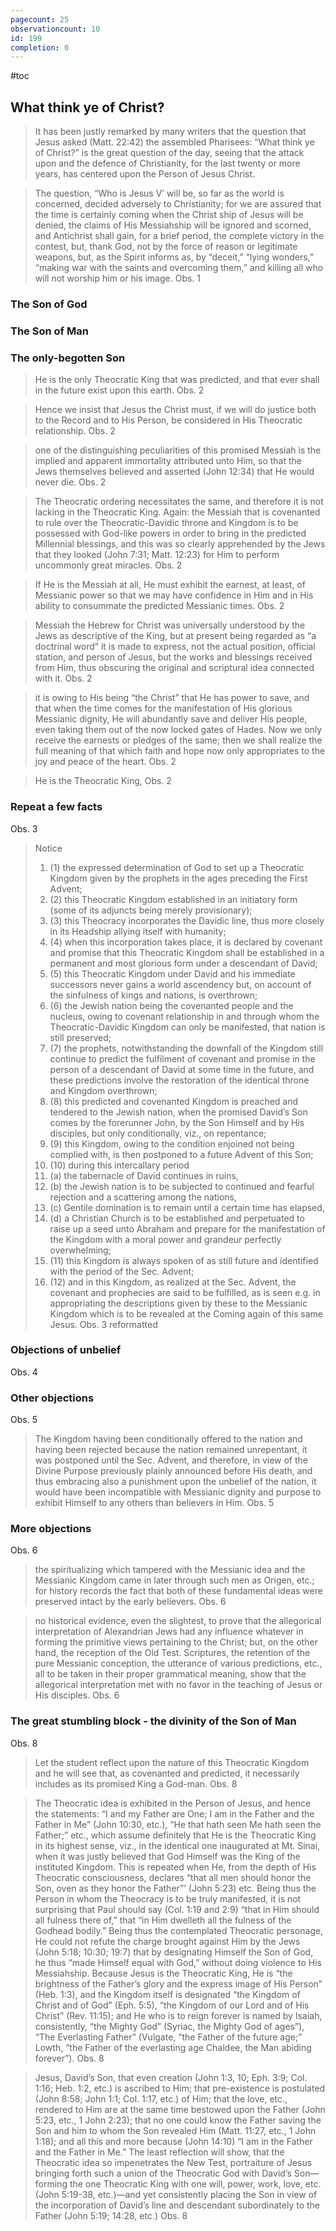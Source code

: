 ```yaml
---
pagecount: 25
observationcount: 10
id: 199
completion: 0
---
```

#toc

## What think ye of Christ?

>It has been justly remarked by many writers that the question that Jesus asked (Matt. 22:42) the assembled Pharisees: “What think ye of Christ?” is the great question of the day, seeing that the attack upon and the defence of Christianity, for the last twenty or more years, has centered upon the Person of Jesus Christ.

>The question, “Who is Jesus V’ will be, so far as the world is concerned, decided adversely to Christianity; for we are assured that the time is certainly coming when the Christ ship of Jesus will be denied, the claims of His Messiahship will be ignored and scorned, and Antichrist shall gain, for a brief period, the complete victory in the contest, but, thank God, not by the force of reason or legitimate weapons, but, as the Spirit informs as, by “deceit,” “lying wonders,” “making war with the saints and overcoming them,” and killing all who will not worship him or his image.
>Obs. 1

### The Son of God
### The Son of Man
### The only-begotten Son
>He is the only Theocratic King that was predicted, and that ever shall in the future exist upon this earth.
>Obs. 2

>Hence we insist that Jesus the Christ must, if we will do justice both to the Record and to His Person, be considered in His Theocratic relationship.
>Obs. 2

>one of the distinguishing peculiarities of this promised Messiah is the implied and apparent immortality attributed unto Him, so that the Jews themselves believed and asserted (John 12:34) that He would never die.
>Obs. 2

>The Theocratic ordering necessitates the same, and therefore it is not lacking in the Theocratic King. Again: the Messiah that is covenanted to rule over the Theocratic-Davidic throne and Kingdom is to be possessed with God-like powers in order to bring in the predicted Millennial blessings, and this was so clearly apprehended by the Jews that they looked (John 7:31; Matt. 12:23) for Him to perform uncommonly great miracles.
>Obs. 2

>If He is the Messiah at all, He must exhibit the earnest, at least, of Messianic power so that we may have confidence in Him and in His ability to consummate the predicted Messianic times.
>Obs. 2

>Messiah the Hebrew for Christ was universally understood by the Jews as descriptive of the King, but at present being regarded as “a doctrinal word” it is made to express, not the actual position, official station, and person of Jesus, but the works and blessings received from Him, thus obscuring the original and scriptural idea connected with it.
>Obs. 2

>it is owing to His being “the Christ” that He has power to save, and that when the time comes for the manifestation of His glorious Messianic dignity, He will abundantly save and deliver His people, even taking them out of the now locked gates of Hades. Now we only receive the earnests or pledges of the same; then we shall realize the full meaning of that which faith and hope now only appropriates to the joy and peace of the heart.
>Obs. 2

>He is the Theocratic King,
>Obs. 2

### Repeat a few facts
Obs. 3
>Notice 
>1. (1) the expressed determination of God to set up a Theocratic Kingdom given by the prophets in the ages preceding the First Advent; 
>2. (2) this Theocratic Kingdom established in an initiatory form (some of its adjuncts being merely provisionary); 
>3. (3) this Theocracy incorporates the Davidic line, thus more closely in its Headship allying itself with humanity; 
>4. (4) when this incorporation takes place, it is declared by covenant and promise that this Theocratic Kingdom shall be established in a permanent and most glorious form under a descendant of David; 
>5. (5) this Theocratic Kingdom under David and his immediate successors never gains a world ascendency but, on account of the sinfulness of kings and nations, is overthrown; 
>6. (6) the Jewish nation being the covenanted people and the nucleus, owing to covenant relationship in and through whom the Theocratic-Davidic Kingdom can only be manifested, that nation is still preserved; 
>7. (7) the prophets, notwithstanding the downfall of the Kingdom still continue to predict the fulfilment of covenant and promise in the person of a descendant of David at some time in the future, and these predictions involve the restoration of the identical throne and Kingdom overthrown; 
>8. (8) this predicted and covenanted Kingdom is preached and tendered to the Jewish nation, when the promised David’s Son comes by the forerunner John, by the Son Himself and by His disciples, but only conditionally, viz., on repentance; 
>9. (9) this Kingdom, owing to the condition enjoined not being complied with, is then postponed to a future Advent of this Son; 
>10. (10) during this intercallary period 
>	1. (a) the tabernacle of David continues in ruins, 
>	2. (b) the Jewish nation is to be subjected to continued and fearful rejection and a scattering among the nations, 
>	3. (c) Gentile domination is to remain until a certain time has elapsed, 
>	4. (d) a Christian Church is to be established and perpetuated to raise up a seed unto Abraham and prepare for the manifestation of the Kingdom with a moral power and grandeur perfectly overwhelming; 
>11. (11) this Kingdom is always spoken of as still future and identified with the period of the Sec. Advent; 
>12. (12) and in this Kingdom, as realized at the Sec. Advent, the covenant and prophecies are said to be fulfilled, as is seen e.g. in appropriating the descriptions given by these to the Messianic Kingdom which is to be revealed at the Coming again of this same Jesus.
>Obs. 3 reformatted


### Objections of unbelief
Obs. 4

### Other objections
Obs. 5

>The Kingdom having been conditionally offered to the nation and having been rejected because the nation remained unrepentant, it was postponed until the Sec. Advent, and therefore, in view of the Divine Purpose previously plainly announced before His death, and thus embracing also a punishment upon the unbelief of the nation, it would have been incompatible with Messianic dignity and purpose to exhibit Himself to any others than believers in Him.
>Obs. 5

### More objections
Obs. 6
>the spiritualizing which tampered with the Messianic idea and the Messianic Kingdom came in later through such men as Origen, etc.; for history records the fact that both of these fundamental ideas were preserved intact by the early believers.
>Obs. 6

>no historical evidence, even the slightest, to prove that the allegorical interpretation of Alexandrian Jews had any influence whatever in forming the primitive views pertaining to the Christ; but, on the other hand, the reception of the Old Test. Scriptures, the retention of the pure Messianic conception, the utterance of various predictions, etc., all to be taken in their proper grammatical meaning, show that the allegorical interpretation met with no favor in the teaching of Jesus or His disciples.
>Obs. 6

### The great stumbling block - the divinity of the Son of Man
Obs. 8
>Let the student reflect upon the nature of this Theocratic Kingdom and he will see that, as covenanted and predicted, it necessarily includes as its promised King a God-man.
>Obs. 8

>The Theocratic idea is exhibited in the Person of Jesus, and hence the statements: “I and my Father are One; I am in the Father and the Father in Me” (John 10:30, etc.), “He that hath seen Me hath seen the Father;” etc., which assume definitely that He is the Theocratic King in its highest sense, viz., in the identical one inaugurated at Mt. Sinai, when it was justly believed that God Himself was the King of the instituted Kingdom. This is repeated when He, from the depth of His Theocratic consciousness, declares “that all men should honor the Son, oven as they honor the Father”’ (John 5:23) etc. Being thus the Person in whom the Theocracy is to be truly manifested, it is not surprising that Paul should say (Col. 1:19 and 2:9) “that in Him should all fulness there of,” that “in Him dwelleth all the fulness of the Godhead bodily.” Being thus the contemplated Theocratic personage, He could not refute the charge brought against Him by the Jews (John 5:18; 10:30; 19:7) that by designating Himself the Son of God, he thus “made Himself equal with God,” without doing violence to His Messiahship. Because Jesus is the Theocratic King, He is “the brightness of the Father’s glory and the express image of His Person” (Heb. 1:3), and the Kingdom itself is designated “the Kingdom of Christ and of God” (Eph. 5:5), “the Kingdom of our Lord and of His Christ” (Rev. 11:15); and He who is to reign forever is named by Isaiah, consistently, “the Mighty God” (Syriac, the Mighty God of ages”), “The Everlasting Father” (Vulgate, “the Father of the future age;” Lowth, “the Father of the everlasting age Chaldee, the Man abiding forever”).
>Obs. 8

>Jesus, David’s Son, that even creation (John 1:3, 10; Eph. 3:9; Col. 1:16; Heb. 1:2, etc.) is ascribed to Him; that pre-existence is postulated (John 8:58; John 1:1; Col. 1:17, etc.) of Him; that the love, etc., rendered to Him are at the same time bestowed upon the Father (John 5:23, etc., 1 John 2:23); that no one could know the Father saving the Son and him to whom the Son revealed Him (Matt. 11:27, etc., 1 John 1:18); and all this and more because (John 14:10) “I am in the Father and the Father in Me.” The least reflection will show, that the Theocratic idea so impenetrates the New Test, portraiture of Jesus bringing forth such a union of the Theocratic God with David’s Son—forming the one Theocratic King with one will, power, work, love, etc.(John 5:19-38, etc.)—and yet consistently placing the Son in view of the incorporation of David’s line and descendant subordinately to the Father (John 5:19; 14:28, etc.)
>Obs. 8

